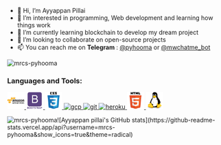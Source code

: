 - 👋 Hi, I’m Ayyappan Pillai
- 👀 I’m interested in programming, Web development and learning how things work
- 🌱 I’m currently learning blockchain to develop my dream project
- 💞️ I’m looking to collaborate on open-source projects
- 📫 You can reach me on **Telegram** : [@pyhooma](https://telegram.dog/pyhooma) or [@mwchatme_bot](https://telegram.dog/mwchatme_bot)

<p align="left"> <img src="https://komarev.com/ghpvc/?username=mrcs-pyhooma&label=Profile%20views&color=0e75b6&style=flat" alt="mrcs-pyhooma" /> </p>


<h3 align="left">Languages and Tools:</h3>
<p align="left"> <a href="https://aws.amazon.com" target="_blank"> <img src="https://raw.githubusercontent.com/devicons/devicon/master/icons/amazonwebservices/amazonwebservices-original-wordmark.svg" alt="aws" width="40" height="40"/> </a> <a href="https://getbootstrap.com" target="_blank"> <img src="https://raw.githubusercontent.com/devicons/devicon/master/icons/bootstrap/bootstrap-plain-wordmark.svg" alt="bootstrap" width="40" height="40"/> </a> <a href="https://www.w3schools.com/css/" target="_blank"> <img src="https://raw.githubusercontent.com/devicons/devicon/master/icons/css3/css3-original-wordmark.svg" alt="css3" width="40" height="40"/> </a> <a href="https://cloud.google.com" target="_blank"> <img src="https://www.vectorlogo.zone/logos/google_cloud/google_cloud-icon.svg" alt="gcp" width="40" height="40"/> </a> <a href="https://git-scm.com/" target="_blank"> <img src="https://www.vectorlogo.zone/logos/git-scm/git-scm-icon.svg" alt="git" width="40" height="40"/> </a> <a href="https://heroku.com" target="_blank"> <img src="https://www.vectorlogo.zone/logos/heroku/heroku-icon.svg" alt="heroku" width="40" height="40"/> </a> <a href="https://www.w3.org/html/" target="_blank"> <img src="https://raw.githubusercontent.com/devicons/devicon/master/icons/html5/html5-original-wordmark.svg" alt="html5" width="40" height="40"/> </a> <a href="https://www.linux.org/" target="_blank"> <img src="https://raw.githubusercontent.com/devicons/devicon/master/icons/linux/linux-original.svg" alt="linux" width="40" height="40"/> </a> </p>

<p><img align="left" src="https://github-readme-stats.vercel.app/api/top-langs?username=mrcs-pyhooma&show_icons=true&locale=en&layout=compact" alt="mrcs-pyhooma" /></p>
![Ayyappan pillai's GitHub stats](https://github-readme-stats.vercel.app/api?username=mrcs-pyhooma&show_icons=true&theme=radical)

<!---
mrcs-pyhooma/mrcs-pyhooma is a ✨ special ✨ repository because its `README.md` (this file) appears on your GitHub profile.
You can click the Preview link to take a look at your changes.
--->
